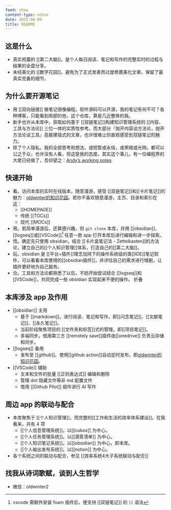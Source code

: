 ```yaml
---
feed: show
content-type: notes
date: 2022-06-09
title: README
---
```


## 这是什么

- 真实袒露的 [[第二大脑]]。是个人每日阅读、笔记和写作的完整实时的过程与结果的全盘分享。
- 未经美化的 [[数字花园]]。避免为了正式发表而过度修葺美化文章，保留了最真实完备的细节。

## 为什么要开源笔记

- 用 [[双向链接]] 做笔记很像编程。软件源码可以开源，我的笔记有何不可？各种博客，只能看到局部的他，这个仓库，算是几近整体的我。
- 新手也许从本库中，获取如何基于 [[双链笔记]]构建知识管理系统的 [[内容、工具与方法论]] 三位一体的实质性参考。而大部分『抛开内容谈方法论，抛开方法论谈工具』高屋建瓴式的文章，也许很难让你直观感受到双链笔记的魅力。
- 除了个人隐私，我的全部思考和想法，或短暂或永恒，或黑暗或光明，都可以公之于众，也许没有人看，但这是我的态度。其实这个事儿，有一位编程界的大佬已经做了，吾仰望之：[Andyʼs working notes](https://notes.andymatuschak.org/About_these_notes)

## 快速开始

- 看。访问本库的实时在线版本，随意漫游，感受 [[双链笔记]]和[[卡片笔记]]的魅力：[oldwinter的知识花园](https://oldwinter.github.io/knowledge-garden/)。若你不喜欢随意漫游，主页、目录和索引在这：
	- [[HOMEPAGE]]
	- 传统 [[TOCs]]
	- 现代 [[MOCs]]
- 用。若简单漫游后，还算感兴趣，则 `git clone` 本库，并用 [[obsidian]]、[[logseq]]或[[VSCode]][^1] 任意一款 app 打开本库后进行编辑和进一步探索。
- 悟。确定先只使用 obsidian，结合 [[卡片盒笔记法 - Zettelkasten]]的方法论，建立自己的[[个人知识管理]]体系，打造自己的[[第二大脑]]。
- 玩。obsidian 是 [[平台+插件]]理念加持下的操作系统级的类[[IDE]]笔记软件，可以看看本库使用的[[obsidian插件]]，并评估自己的需求进行增删，让插件更好地为自己服务。
- 合。工具和方法论都熟悉了以后，不妨开始尝试结合 [[logseq]]和[[VSCode]]，共同完成一些 obsidian 实现起来不便的操作。
折叠

## 本库涉及 app 及作用

- [[obsidian]] 主用
	- 基于 [[markdown]]，进行阅读、笔记和写作。即[[闪念笔记]]、[[文献笔记]]、[[永久笔记]]。
	- 当前阶段聚焦项目的 [[文件夹和标签]]式的管理。即[[项目笔记]]。
	- 多端同步。借用第三方 [[remotely save]]插件由[[onedrive]] 负责云存储和同步。
- [[logseq]] 备用
	- 发布至 [[github]]。使用[[github action]]自动定时发布。即[oldwinter的知识花园](https://oldwinter.github.io/knowledge-garden/)。
- [[VSCode]] 辅助
	- 文本和文件的批量 [[正则表达式]] 编辑和删除
	- 管理 dot 隐藏文件等非 md 配置文件
	- 借用 [[Github Pilot]] 插件进行 AI 写作

## 周边 app 的联动与配合

- 本库聚焦于 [[个人知识管理]]，而完整的[[工作和生活的效率体系建设]]，在我看来，共有 4 项
	- [[个人信息管理系统]]。以[[cubox]] 为中心。
	- [[个人任务管理系统]]。以[[滴答清单]] 为中心。
	- [[个人知识笔记系统]]。以[[obsidian]] 为中心。即本库。
	- [[个人输出发布系统]]。以[[notion]] 为中心。
- 各个系统之间的联动与配合，参见 [[效率系统4大子系统联动与配合]]

## 找我从诗词歌赋，谈到人生哲学

- 微信：oldwinter2

[^1]: vscode 需额外安装 foam 插件后，便支持 [[双链笔记]] 的 `[[` 语法
